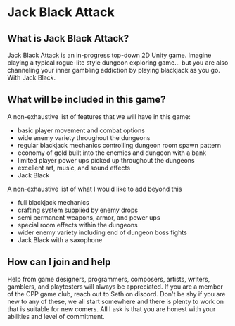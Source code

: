 # Jack Black Attack

## What is Jack Black Attack?
Jack Black Attack is an in-progress top-down 2D Unity game. Imagine playing a typical rogue-lite style dungeon exploring game... but you are also channeling your inner gambling addiction by playing blackjack as you go. With Jack Black.

## What will be included in this game?
A non-exhaustive list of features that we will have in this game:
- basic player movement and combat options
- wide enemy variety throughout the dungeons
- regular blackjack mechanics controlling dungeon room spawn pattern
- economy of gold built into the enemies and dungeon with a bank
- limited player power ups picked up throughout the dungeons
- excellent art, music, and sound effects
- Jack Black
  
A non-exhaustive list of what I would like to add beyond this
- full blackjack mechanics
- crafting system supplied by enemy drops 
- semi permanent weapons, armor, and power ups 
- special room effects within the dungeons 
- wider enemy variety including end of dungeon boss fights 
- Jack Black with a saxophone 

## How can I join and help
Help from game designers, programmers, composers, artists, writers, gamblers, and playtesters will always be appreciated. If you are a member of the CPP game club, reach out to Seth on discord.
Don't be shy if you are new to any of these, we all start somewhere and there is plenty to work on that is suitable for new comers.
All I ask is that you are honest with your abilities and level of commitment.
